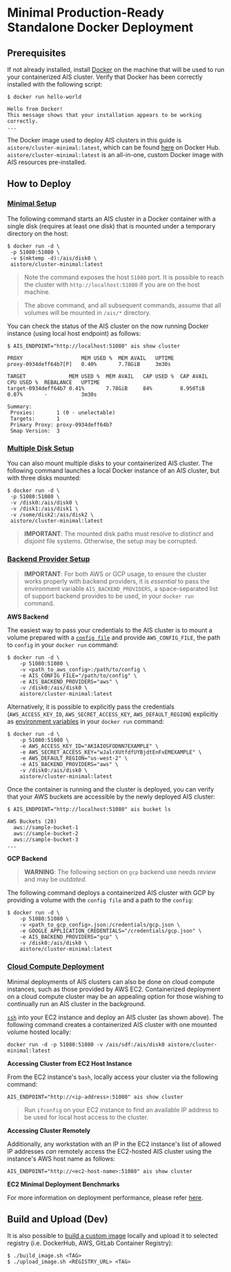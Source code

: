 # Minimal Production-Ready Standalone Docker Deployment

## Prerequisites

If not already installed, install [Docker](https://docs.docker.com/engine/install/) on the machine that will be used to run your containerized AIS cluster. Verify that Docker has been correctly installed with the following script:

```
$ docker run hello-world

Hello from Docker!
This message shows that your installation appears to be working correctly.
...
```

The Docker image used to deploy AIS clusters in this guide is `aistore/cluster-minimal:latest`, which can be found [here](https://hub.docker.com/repository/docker/aistore/cluster-minimal) on Docker Hub. `aistore/cluster-minimal:latest` is an all-in-one, custom Docker image with AIS resources pre-installed.

## How to Deploy

### <ins>Minimal Setup

The following command starts an AIS cluster in a Docker container with a single disk (requires at least one disk) that is mounted under a temporary directory on the host:

```
$ docker run -d \
 -p 51080:51080 \
 -v $(mktemp -d):/ais/disk0 \
 aistore/cluster-minimal:latest
```

> Note the command exposes the host `51080` port. It is possible to reach the cluster with `http://localhost:51080` if you are on the host machine.

> The above command, and all subsequent commands, assume that all volumes will be mounted in `/ais/*` directory.

You can check the status of the AIS cluster on the now running Docker instance (using local host endpoint) as follows:

```
$ AIS_ENDPOINT="http://localhost:51080" ais show cluster

PROXY                   MEM USED %  MEM AVAIL   UPTIME
proxy-0934deff64b7[P]   0.40%       7.78GiB     3m30s

TARGET              MEM USED %  MEM AVAIL   CAP USED %  CAP AVAIL   CPU USED %  REBALANCE   UPTIME
target-0934deff64b7 0.41%       7.78GiB     84%         8.950TiB    0.07%       -           3m30s

Summary:
 Proxies:       1 (0 - unelectable)
 Targets:       1
 Primary Proxy: proxy-0934deff64b7
 Smap Version:  3
```

### <ins>Multiple Disk Setup

You can also mount multiple disks to your containerized AIS cluster. The following command launches a local Docker instance of an AIS cluster, but with three disks mounted:

```
$ docker run -d \
 -p 51080:51080 \
 -v /disk0:/ais/disk0 \
 -v /disk1:/ais/disk1 \
 -v /some/disk2:/ais/disk2 \
 aistore/cluster-minimal:latest
```

> **IMPORTANT**: The mounted disk paths must resolve to _distinct_ and _disjoint_ file systems. Otherwise, the setup may be corrupted.


### <ins>Backend Provider Setup

> **IMPORTANT**: For both AWS or GCP usage, to ensure the cluster works properly with backend providers, it is _essential_ to pass the environment variable `AIS_BACKEND_PROVIDERS`, a space-separated list of support backend provides to be used, in your `docker run` command.

**AWS Backend**

The easiest way to pass your credentials to the AIS cluster is to mount a volume prepared with a [`config file`](https://docs.aws.amazon.com/cli/latest/userguide/cli-configure-files.html) and provide `AWS_CONFIG_FILE`, the path to `config` in your `docker run` command:

```
$ docker run -d \
    -p 51080:51080 \
    -v <path_to_aws_config>:/path/to/config \
    -e AIS_CONFIG_FILE="/path/to/config" \
    -e AIS_BACKEND_PROVIDERS="aws" \
    -v /disk0:/ais/disk0 \
    aistore/cluster-minimal:latest
```

Alternatively, it is possible to explicitly pass the credentials (`AWS_ACCESS_KEY_ID`, `AWS_SECRET_ACCESS_KEY`, `AWS_DEFAULT_REGION`) explicitly as [environment variables](https://docs.aws.amazon.com/cli/latest/userguide/cli-configure-envvars.html) in your `docker run` command:

```
$ docker run -d \
    -p 51080:51080 \
    -e AWS_ACCESS_KEY_ID="AKIAIOSFODNN7EXAMPLE" \
    -e AWS_SECRET_ACCESS_KEY="wJalrXUtfdfUYBjdtEnFxEMEXAMPLE" \
    -e AWS_DEFAULT_REGION="us-west-2" \
    -e AIS_BACKEND_PROVIDERS="aws" \
    -v /disk0:/ais/disk0 \
    aistore/cluster-minimal:latest
```

Once the container is running and the cluster is deployed, you can verify that your AWS buckets are accessible by the newly deployed AIS cluster:

```
$ AIS_ENDPOINT="http://localhost:51080" ais bucket ls

AWS Buckets (28)
  aws://sample-bucket-1
  aws://sample-bucket-2
  aws://sample-bucket-3
...
```

**GCP Backend**

> **WARNING**: The following section on `gcp` backend use needs _review_ and may be _outdated_.

The following command deploys a containerized AIS cluster with GCP by providing a volume with the `config file` and a path to the `config`:

```
$ docker run -d \
    -p 51080:51080 \
    -v <path_to_gcp_config>.json:/credentials/gcp.json \
    -e GOOGLE_APPLICATION_CREDENTIALS="/credentials/gcp.json" \
    -e AIS_BACKEND_PROVIDERS="gcp" \
    -v /disk0:/ais/disk0 \
    aistore/cluster-minimal:latest
```

### <ins>Cloud Compute Deployment

Minimal deployments of AIS clusters can also be done on cloud compute instances, such as those provided by AWS EC2. Containerized deployment on a cloud compute cluster may be an appealing option for those wishing to continually run an AIS cluster in the background. 

 [`ssh`](https://docs.aws.amazon.com/AWSEC2/latest/UserGuide/AccessingInstancesLinux.html) into your EC2 instance and deploy an AIS cluster (as shown above). The following command creates a containerized AIS cluster with one mounted volume hosted locally:

```
docker run -d -p 51080:51080 -v /ais/sdf:/ais/disk0 aistore/cluster-minimal:latest
```

**Accessing Cluster from EC2 Host Instance**

From the EC2 instance's `bash`, locally access your cluster via the following command:

```
AIS_ENDPOINT="http://<ip-address>:51080" ais show cluster
```

> Run `ifconfig` on your EC2 instance to find an available IP address to be used for local host access to the cluster. 

**Accessing Cluster Remotely**

Additionally, any workstation with an IP in the EC2 instance's list of allowed IP addresses *can* remotely access the EC2-hosted AIS cluster using the instance's AWS host name as follows:

```
AIS_ENDPOINT="http://<ec2-host-name>:51080" ais show cluster
```

**EC2 Minimal Deployment Benchmarks**

For more information on deployment performance, please refer [here](./ec2-standalone-benchmark.md).

## Build and Upload (Dev)

It is also possible to [build a custom image](https://docs.docker.com/develop/develop-images/baseimages/) locally and upload it to selected registry (i.e. DockerHub, AWS, GitLab Container Registry):

```
$ ./build_image.sh <TAG>
$ ./upload_image.sh <REGISTRY_URL> <TAG>
```
